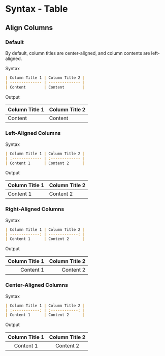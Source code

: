 # Syntax - Table

## Align Columns

### Default

By default, column titles are center-aligned, and column contents are left-aligned.

Syntax

```markdown
| Column Title 1 | Column Title 2 |
| -------------- | -------------- |
| Content        | Content        |
```

Output

| Column Title 1 | Column Title 2 |
| -------------- | -------------- |
| Content        | Content        |

### Left-Aligned Columns

Syntax

```markdown
| Column Title 1 | Column Title 2 |
| :------------- | :------------- |
| Content 1      | Content 2      |
```

Output

| Column Title 1 | Column Title 2 |
| :------------- | :------------- |
| Content 1      | Content 2      |

### Right-Aligned Columns

Syntax

```markdown
| Column Title 1 | Column Title 2 |
| -------------: | -------------: |
| Content 1      | Content 2      |
```

Output

| Column Title 1 | Column Title 2 |
| -------------: | -------------: |
| Content 1      | Content 2      |

### Center-Aligned Columns

Syntax

```markdown
| Column Title 1 | Column Title 2 |
| :------------: | :------------: |
| Content 1      | Content 2      |
```

Output

| Column Title 1 | Column Title 2 |
| :------------: | :------------: |
| Content 1      | Content 2      |
